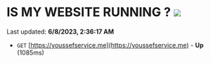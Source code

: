 # IS MY WEBSITE RUNNING ? [![](https://img.shields.io/static/v1?label=Sponsor&message=%E2%9D%A4&logo=GitHub&color=%23fe8e86)](https://github.com/sponsors/<username>)

Last updated: **6/8/2023, 2:36:17 AM**

- `GET` [https://youssefservice.me](https://youssefservice.me) - **Up** (1085ms)
